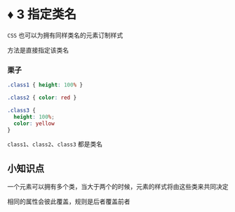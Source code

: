# ♦️ 3 指定类名

```CSS``` 也可以为拥有同样类名的元素订制样式

方法是直接指定该类名

### 栗子

```css
.class1 { height: 100% }

.class2 { color: red }

.class3 {
  height: 100%;
  color: yellow
}
```

```class1```、```class2```、```class3``` 都是类名 

## 小知识点

一个元素可以拥有多个类，当大于两个的时候，元素的样式将由这些类来共同决定

相同的属性会彼此覆盖，规则是后者覆盖前者




